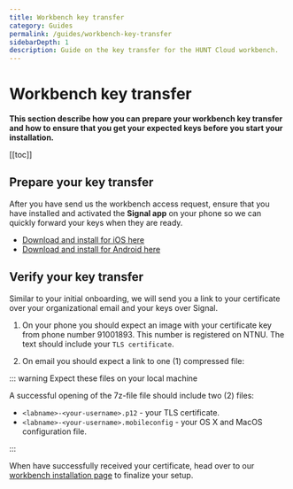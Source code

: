 ```yaml
---
title: Workbench key transfer
category: Guides
permalink: /guides/workbench-key-transfer
sidebarDepth: 1
description: Guide on the key transfer for the HUNT Cloud workbench.
---
```


# Workbench key transfer

**This section describe how you can prepare your workbench key transfer and how to ensure that you get your expected keys before you start your installation.**

[[toc]]

## Prepare your key transfer

After you have send us the workbench access request, ensure that you have installed and activated the **Signal app** on your phone so we can quickly forward your keys when they are ready. 

* [Download and install for iOS here](https://itunes.apple.com/us/app/signal-private-messenger/id874139669?mt=8)
* [Download and install for Android here](https://play.google.com/store/apps/details?id=org.thoughtcrime.securesms&hl=en)

## Verify your key transfer

Similar to your initial onboarding, we will send you a link to your certificate over your organizational email and your keys over Signal.

1. On your phone you should expect an image with your certificate key from phone number 91001893. This number is registered on NTNU. The text should include your `TLS certificate`.

2. On email you should expect a link to one (1) compressed file:

::: warning Expect these files on your local machine

A successful opening of the 7z-file file should include two (2) files:

* `<labname>-<your-username>.p12` - your TLS certificate.
* `<labname>-<your-username>.mobileconfig` - your OS X and MacOS configuration file.

:::

When have successfully received your certificate, head over to our [workbench installation page](/working-in-your-lab/workbench/installation/) to finalize your setup.


